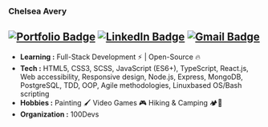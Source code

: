### Chelsea Avery
[![Portfolio Badge](https://img.shields.io/badge/website-000000?style=for-the-badge&logo=About.me&logoColor=white)](http://chelsea-avery.netlify.app/)
[![LinkedIn Badge](https://img.shields.io/badge/LinkedIn-0077B5?style=for-the-badge&logo=linkedin&logoColor=white)](https://www.linkedin.com/in/chelseaavery/)
[![Gmail Badge](https://img.shields.io/badge/Gmail-D14836?style=for-the-badge&logo=gmail&logoColor=white)](mailto:chelseaavery.js@gmail.com)
---------------------------------------------------------------------------------------------------------------------------------------------------------------------------------

-  **Learning :** Full-Stack Development :zap: | Open-Source :fire:	
-  **Tech :** HTML5, CSS3, SCSS, JavaScript (ES6+), TypeScript, React.js, Web accessibility, Responsive design, Node.js, Express, MongoDB, PostgreSQL, TDD, OOP, Agile methodologies, Linuxbased OS/Bash scripting
-  **Hobbies :** Painting :paintbrush: Video Games :video_game: Hiking & Camping :camping::hiking_boot: 
-  **Organization :** 100Devs

